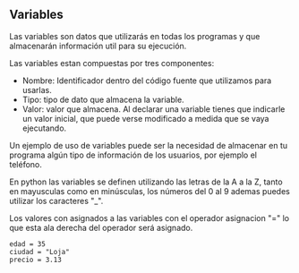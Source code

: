 ## Variables

Las variables son datos que utilizarás en todas los programas y que almacenarán información util para su ejecución.

Las variables estan compuestas por tres componentes:
- Nombre: Identificador dentro del código fuente que utilizamos para usarlas.
- Tipo: tipo de dato que almacena la variable.
- Valor: valor que almacena. Al declarar una variable tienes que indicarle un valor inicial, que puede verse modificado a medida que se vaya ejecutando.

Un ejemplo de uso de variables puede ser la necesidad de almacenar en tu programa algún tipo de información de los usuarios, por ejemplo el teléfono.

En python las variables se definen utilizando las letras de la A a la Z, tanto en mayusculas como en minúsculas, los números del 0 al 9 ademas puedes utilizar los caracteres "_".

Los valores con asignados a las variables con el operador asignacion "=" lo que esta ala derecha del operador será asignado.

`edad = 35`\
`ciudad = "Loja"`\
`precio = 3.13`